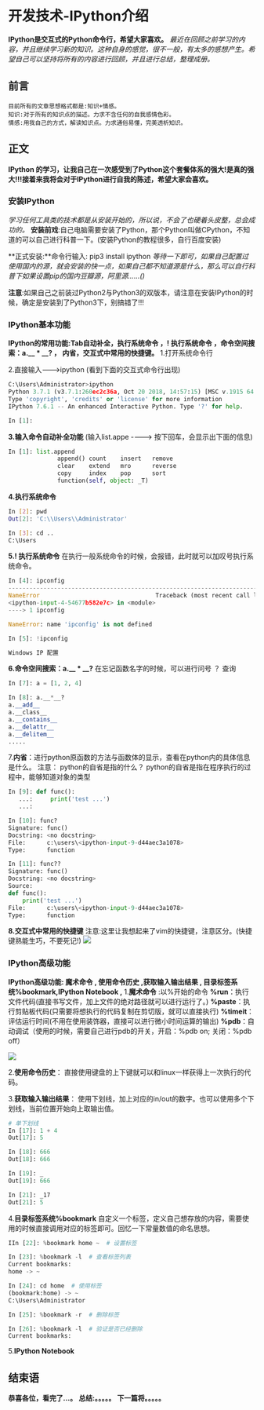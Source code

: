 # 开发技术-IPython介绍
**IPython是交互式的Python命令行，希望大家喜欢。**
*最近在回顾之前学习的内容，并且继续学习新的知识。这种自身的感觉，很不一般，有太多的感想产生。希望自己可以坚持将所有的内容进行回顾，并且进行总结，整理成册。*

## 前言
    目前所有的文章思想格式都是:知识+情感。
    知识:对于所有的知识点的描述。力求不含任何的自我感情色彩。
    情感:用我自己的方式，解读知识点。力求通俗易懂，完美透析知识。

## 正文
**IPython 的学习，让我自己在一次感受到了Python这个套餐体系的强大!是真的强大!!!接着来我将会对于IPython进行自我的陈述，希望大家会喜欢。**

### 安装IPython
*学习任何工具类的技术都是从安装开始的，所以说，不会了也硬着头皮整，总会成功的。*
**安装前戏**:自己电脑需要安装了Python，那个Python叫做CPython，不知道的可以自己进行科普一下。(安装Python的教程很多，自行百度安装)

**正式安装:**命令行输入: pip3 install ipython
*等待一下即可，如果自己配置过使用国内的源，就会安装的快一点，如果自己都不知道源是什么，那么可以自行科普下如果设置pip的国内豆瓣源，阿里源......()*

**注意**:如果自己之前装过Python2与Python3的双版本，请注意在安装IPython的时候，确定是安装到了Python3下，别搞错了!!!

### IPython基本功能
**IPython的常用功能:Tab自动补全，执行系统命令 ，! 执行系统命令 ，命令空间搜索：a.__ * __? ， 内省，交互式中常用的快捷键。**
1.打开系统命令行

2.直接输入--->ipython
(看到下面的交互式命令行出现)
```python
C:\Users\Administrator>ipython
Python 3.7.1 (v3.7.1:260ec2c36a, Oct 20 2018, 14:57:15) [MSC v.1915 64 bit (AMD64)]
Type 'copyright', 'credits' or 'license' for more information
IPython 7.6.1 -- An enhanced Interactive Python. Type '?' for help.

In [1]:
```

**3.输入命令自动补全功能**
(输入list.appe ----> 按下回车，会显示出下面的信息)
```python
In [1]: list.append
              append() count    insert   remove
              clear    extend   mro      reverse
              copy     index    pop      sort
              function(self, object: _T)
```

**4.执行系统命令**
```sh
In [2]: pwd
Out[2]: 'C:\\Users\\Administrator'

In [3]: cd ..
C:\Users
```

**5.! 执行系统命令**
在执行一般系统命令的时候，会报错，此时就可以加叹号执行系统命令。
```python
In [4]: ipconfig
---------------------------------------------------------------------------
NameError                                 Traceback (most recent call last)
<ipython-input-4-54677b582e7c> in <module>
----> 1 ipconfig

NameError: name 'ipconfig' is not defined

In [5]: !ipconfig

Windows IP 配置
```

**6.命令空间搜索：a.__ * __?**
在忘记函数名字的时候，可以进行问号 ？ 查询
```python
In [7]: a = [1, 2, 4]

In [8]: a.__*__?
a.__add__
a.__class__
a.__contains__
a.__delattr__
a.__delitem__
..... 
```

7.**内省**：进行python原函数的方法与函数体的显示，查看在python内的具体信息是什么。
	注意： python的自省是指的什么？
	python的自省是指在程序执行的过程中，能够知道对象的类型
```python
In [9]: def func():
   ...:     print('test ...')
   ...:

In [10]: func?
Signature: func()
Docstring: <no docstring>
File:      c:\users\<ipython-input-9-d44aec3a1078>
Type:      function

In [11]: func??
Signature: func()
Docstring: <no docstring>
Source:
def func():
    print('test ...')
File:      c:\users\<ipython-input-9-d44aec3a1078>
Type:      function
```

**8.交互式中常用的快捷键**
注意:这里让我想起来了vim的快捷键，注意区分。(快捷键熟能生巧，不要死记!)
![](http://pu3mwbwzj.bkt.clouddn.com/ipython%E5%BF%AB%E6%8D%B7%E9%94%AE.jpg)


### IPython高级功能
**IPython高级功能: 魔术命令 , 使用命令历史 ,获取输入输出结果  , 目录标签系统%bookmark,IPython Notebook  ,**
1.**魔术命令** :以%开始的命令
**%run**：执行文件代码(直接书写文件，加上文件的绝对路径就可以进行运行了。)
**%paste**：执行剪贴板代码(只需要将想执行的代码复制在剪切版，就可以直接执行)
**%timeit**：评估运行时间(不用在使用装饰器，直接可以进行微小时间运算的输出)
**%pdb**：自动调试（使用的时候，需要自己进行pdb的开关，开启：%pdb on; 关闭：%pdb off）

![](http://pu3mwbwzj.bkt.clouddn.com/%E9%AD%94%E6%9C%AF%E5%91%BD%E4%BB%A4.png)


2.**使用命令历史**：
直接使用键盘的上下键就可以和linux一样获得上一次执行的代码。

3.**获取输入输出结果**：
使用下划线，加上对应的in/out的数字。也可以使用多个下划线，当前位置开始向上取输出值。
```Python
# 单下划线
In [17]: 1 + 4
Out[17]: 5

In [18]: 666
Out[18]: 666

In [19]: _
Out[19]: 666

In [21]: _17
Out[21]: 5
```
4.**目录标签系统%bookmark**
自定义一个标签，定义自己想存放的内容，需要使用的时候直接调用对应的标签即可。回忆一下常量数值的命名思想。
```python
IIn [22]: %bookmark home ~  # 设置标签

In [23]: %bookmark -l  # 查看标签列表
Current bookmarks:
home -> ~

In [24]: cd home  # 使用标签
(bookmark:home) -> ~  
C:\Users\Administrator

In [25]: %bookmark -r  # 删除标签

In [26]: %bookmark -l  # 验证是否已经删除
Current bookmarks:
```

5.**IPython Notebook**




## 结束语
 **恭喜各位，看完了...。**
**总结:。。。。。**
**下一篇将。。。。。**








